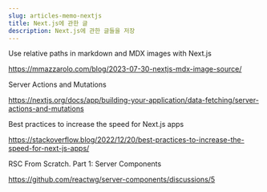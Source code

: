 ```yaml
---
slug: articles-memo-nextjs
title: Next.js에 관한 글
description: Next.js에 관한 글들을 저장
---
```


Use relative paths in markdown and MDX images with Next.js

https://mmazzarolo.com/blog/2023-07-30-nextjs-mdx-image-source/

Server Actions and Mutations

https://nextjs.org/docs/app/building-your-application/data-fetching/server-actions-and-mutations


Best practices to increase the speed for Next.js apps

https://stackoverflow.blog/2022/12/20/best-practices-to-increase-the-speed-for-next-js-apps/

RSC From Scratch. Part 1: Server Components

https://github.com/reactwg/server-components/discussions/5